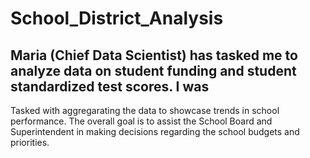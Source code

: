 # School_District_Analysis
## Maria (Chief Data Scientist) has tasked me to analyze data on student funding and student standardized test scores. I was 
Tasked with aggregarating the data to showcase trends in school performance. The overall goal is to assist the School Board and Superintendent in making decisions regarding the school budgets and priorities.
